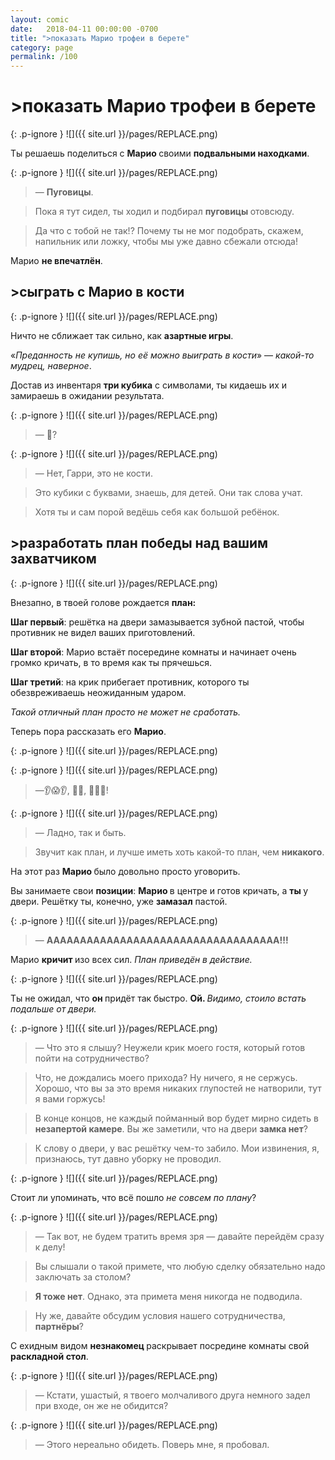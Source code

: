 ```yaml
---
layout: comic
date:   2018-04-11 00:00:00 -0700
title: ">показать Марио трофеи в берете"
category: page
permalink: /100
---
```

# >показать Марио трофеи в берете

{: .p-ignore }
![]({{ site.url }}/pages/REPLACE.png)

Ты решаешь поделиться с <strong>Марио </strong>своими <strong>подвальными находками</strong>.

{: .p-ignore }
![]({{ site.url }}/pages/REPLACE.png)

<blockquote>— <strong>Пуговицы</strong>.</blockquote>

<blockquote>Пока я тут сидел, ты ходил и подбирал <strong>пуговицы </strong>отовсюду. </blockquote>

<blockquote>Да что с тобой не так!? Почему ты не мог подобрать, скажем, напильник или ложку, чтобы мы уже давно сбежали отсюда!</blockquote>

Марио <strong>не впечатлён</strong>.

## >сыграть с Марио в кости

{: .p-ignore }
![]({{ site.url }}/pages/REPLACE.png)

Ничто не сближает так сильно, как <strong>азартные игры</strong>. 

«<em>Преданность не купишь, но её можно выиграть в кости</em>» — <em>какой-то мудрец, наверное</em>.

Достав из инвентаря <strong>три кубика</strong> с символами, ты кидаешь их и замираешь в ожидании результата.

{: .p-ignore }
![]({{ site.url }}/pages/REPLACE.png)

<blockquote>— 🎲?</blockquote>

{: .p-ignore }
![]({{ site.url }}/pages/REPLACE.png)

<blockquote>— Нет, Гарри, это не кости. </blockquote>

<blockquote>Это кубики с буквами, знаешь, для детей. Они так слова учат.</blockquote>

<blockquote>Хотя ты и сам порой ведёшь себя как большой ребёнок.</blockquote>

## >разработать план победы над вашим захватчиком

{: .p-ignore }
![]({{ site.url }}/pages/REPLACE.png)

Внезапно, в твоей голове рождается <strong>план:</strong>

<strong>Шаг первый</strong>: решётка на двери замазывается зубной пастой, чтобы противник не видел ваших приготовлений.

<strong>Шаг второй</strong>: Марио встаёт посередине комнаты и начинает очень громко кричать, в то время как ты прячешься.

<strong>Шаг третий</strong>: на крик прибегает противник, которого ты обезвреживаешь неожиданным ударом.

<em>Такой отличный план просто не может не сработать.</em>

Теперь пора рассказать его <strong>Марио</strong>.

{: .p-ignore }
![]({{ site.url }}/pages/REPLACE.png)

{: .p-ignore }
![]({{ site.url }}/pages/REPLACE.png)

<blockquote>—👂😱👂, 🤖🏃, 🤡👊🤖!</blockquote>

{: .p-ignore }
![]({{ site.url }}/pages/REPLACE.png)

<blockquote>— Ладно, так и быть. </blockquote>

<blockquote>Звучит как план, и лучше иметь хоть какой-то план, чем <strong>никакого</strong>.</blockquote>

На этот раз <strong>Марио </strong>было довольно просто уговорить. 

Вы занимаете свои <strong>позиции</strong>: <strong>Марио </strong>в центре и готов кричать, а <strong>ты </strong>у двери. Решётку ты, конечно, уже <strong>замазал</strong> пастой.

{: .p-ignore }
![]({{ site.url }}/pages/REPLACE.png)

<blockquote>— <strong>ААААААААААААААААААААААААААААААААААА!!!</strong></blockquote>

Марио <strong>кричит </strong>изо всех сил. <em>План приведён в действие.</em>

{: .p-ignore }
![]({{ site.url }}/pages/REPLACE.png)

Ты не ожидал, что <strong>он </strong>придёт так быстро. <strong>Ой. </strong><em>Видимо, стоило встать подальше от двери.</em>

{: .p-ignore }
![]({{ site.url }}/pages/REPLACE.png)

<blockquote>— Что это я слышу? Неужели крик моего гостя, который готов пойти на сотрудничество?</blockquote>

<blockquote>Что, не дождались моего прихода? Ну ничего, я не сержусь. Хорошо, что вы за это время никаких глупостей не натворили, тут я вами горжусь! </blockquote>

<blockquote>В конце концов, не каждый пойманный вор будет мирно сидеть в <strong>незапертой камере</strong>. Вы же заметили, что на двери <strong>замка нет</strong>?</blockquote>

<blockquote>К слову о двери, у вас решётку чем-то забило. Мои извинения, я, признаюсь, тут давно уборку не проводил.</blockquote>

{: .p-ignore }
![]({{ site.url }}/pages/REPLACE.png)

Стоит ли упоминать, что всё пошло <em>не совсем по плану</em>?

{: .p-ignore }
![]({{ site.url }}/pages/REPLACE.png)

<blockquote>— Так вот, не будем тратить время зря — давайте перейдём сразу к делу!</blockquote>

<blockquote>Вы слышали о такой примете, что любую сделку обязательно надо заключать за столом?</blockquote>

<blockquote><strong>Я тоже нет</strong>. Однако, эта примета меня никогда не подводила.</blockquote>

<blockquote>Ну же, давайте обсудим условия нашего сотрудничества, <strong>партнёры</strong>?</blockquote>

С ехидным видом <strong>незнакомец </strong>раскрывает посредине комнаты свой <strong>раскладной стол</strong>.

{: .p-ignore }
![]({{ site.url }}/pages/REPLACE.png)

<blockquote>— Кстати, ушастый, я твоего молчаливого друга немного задел при входе, он же не обидится?</blockquote>

{: .p-ignore }
![]({{ site.url }}/pages/REPLACE.png)

<blockquote>— Этого нереально обидеть. Поверь мне, я пробовал.</blockquote>

